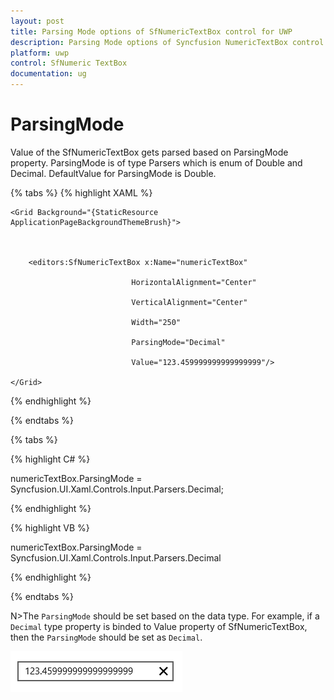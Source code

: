 ```yaml
---
layout: post
title: Parsing Mode options of SfNumericTextBox control for UWP
description: Parsing Mode options of Syncfusion NumericTextBox control for UWP
platform: uwp
control: SfNumeric TextBox
documentation: ug
---
```


# ParsingMode

Value of the SfNumericTextBox gets parsed based on ParsingMode property. ParsingMode is of type Parsers which is enum of Double and Decimal. DefaultValue for ParsingMode is Double.



{% tabs %}
{% highlight XAML %}

<Page xmlns:editors="using:Syncfusion.UI.Xaml.Controls.Input">



    <Grid Background="{StaticResource ApplicationPageBackgroundThemeBrush}">



        <editors:SfNumericTextBox x:Name="numericTextBox"

                               HorizontalAlignment="Center"

                               VerticalAlignment="Center"

                               Width="250" 

                               ParsingMode="Decimal"

                               Value="123.459999999999999999"/>

    </Grid>

</Page>

{% endhighlight %}

{% endtabs %}

{% tabs %}

{% highlight C# %}

 numericTextBox.ParsingMode = Syncfusion.UI.Xaml.Controls.Input.Parsers.Decimal;

{% endhighlight %}

{% highlight VB %}

 numericTextBox.ParsingMode = Syncfusion.UI.Xaml.Controls.Input.Parsers.Decimal

{% endhighlight %}

{% endtabs %}

N>The `ParsingMode` should be set based on the data type. For example, if a `Decimal` type property is binded to Value property of SfNumericTextBox, then the `ParsingMode` should be set as `Decimal`.

![Parsingmode view](Concepts_images/Concepts_img7.png)